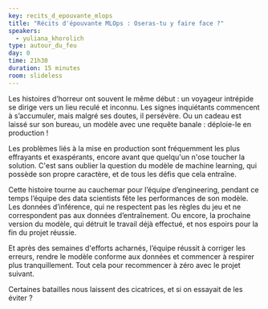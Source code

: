 ```yaml
---
key: recits_d_epouvante_mlops
title: "Récits d'épouvante MLOps : Oseras-tu y faire face ?"
speakers:
  - yuliana_khorolich
type: autour_du_feu
day: 0
time: 21h30
duration: 15 minutes
room: slideless
---
```


Les histoires d’horreur ont souvent le même début : un voyageur intrépide se dirige vers un lieu reculé et inconnu. Les signes inquiétants commencent à s’accumuler, mais malgré ses doutes, il persévère. Ou un cadeau est laissé sur son bureau, un modèle avec une requête banale : déploie-le en production !

Les problèmes liés à la mise en production sont fréquemment les plus effrayants et exaspérants, encore avant que quelqu'un n'ose toucher la solution. C'est sans oublier la question du modèle de machine learning, qui possède son propre caractère, et de tous les défis que cela entraîne.

Cette histoire tourne au cauchemar pour l’équipe d’engineering, pendant ce temps l’équipe des data scientists fête les performances de son modèle. Les données d’inférence, qui ne respectent pas les règles du jeu et ne correspondent pas aux données d’entraînement. Ou encore, la prochaine version du modèle, qui détruit le travail déjà effectué, et nos espoirs pour la fin du projet réussie.

Et après des semaines d'efforts acharnés, l’équipe réussit à corriger les erreurs, rendre le modèle conforme aux données et commencer à respirer plus tranquillement. Tout cela pour recommencer à zéro avec le projet suivant.

Certaines batailles nous laissent des cicatrices, et si on essayait de les éviter ?